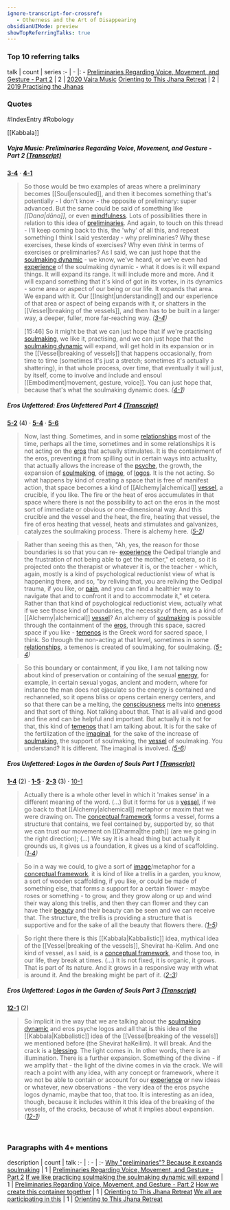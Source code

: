 ```yaml
---
ignore-transcript-for-crossref:
   - Otherness and the Art of Disappearing
obsidianUIMode: preview
showTopReferringTalks: true
---
```


### Top 10 referring talks
talk | count | series
:- | - |: -
<a data-href="Preliminaries Regarding Voice, Movement, and Gesture - Part 2" href="Preliminaries+Regarding+Voice%2C+Movement%2C+and+Gesture+-+Part+2" class="internal-link" target="_blank" rel="noopener">Preliminaries Regarding Voice, Movement, and Gesture - Part 2</a> | 2 | <a data-href="2020 Vajra Music" href="2020+Vajra+Music" class="internal-link" target="_blank" rel="noopener">2020 Vajra Music</a>
<a data-href="Orienting to This Jhana Retreat" href="Orienting+to+This+Jhana+Retreat" class="internal-link" target="_blank" rel="noopener">Orienting to This Jhana Retreat</a> | 2 | <a data-href="2019 Practising the Jhanas" href="2019+Practising+the+Jhanas" class="internal-link" target="_blank" rel="noopener">2019 Practising the Jhanas</a>

### Quotes
#IndexEntry #Robology

[[Kabbala]]

##### Vajra Music: Preliminaries Regarding Voice, Movement, and Gesture - Part 2 <a aria-label-position="top" aria-label="0302 Preliminaries Regarding Voice, Movement, and Gesture - Part 2" data-href="0302 Preliminaries Regarding Voice, Movement, and Gesture - Part 2" href="0302+Preliminaries+Regarding+Voice%2C+Movement%2C+and+Gesture+-+Part+2" class="internal-link" target="_blank" rel="noopener">(Transcript)</a>
<span class="counts">**<a aria-label-position="top" aria-label="0302 Preliminaries Regarding Voice, Movement, and Gesture - Part 2 > 3-4" data-href="0302 Preliminaries Regarding Voice, Movement, and Gesture - Part 2#3-4" href="0302+Preliminaries+Regarding+Voice%2C+Movement%2C+and+Gesture+-+Part+2#3-4" class="internal-link" target="_blank" rel="noopener">3-4</a>** · **<a aria-label-position="top" aria-label="0302 Preliminaries Regarding Voice, Movement, and Gesture - Part 2 > 4-1" data-href="0302 Preliminaries Regarding Voice, Movement, and Gesture - Part 2#4-1" href="0302+Preliminaries+Regarding+Voice%2C+Movement%2C+and+Gesture+-+Part+2#4-1" class="internal-link" target="_blank" rel="noopener">4-1</a>**</span>

> So those would be two examples of areas where a preliminary becomes [[Soul|ensouled]], and then it becomes something that's potentially - I don't know - the opposite of preliminary: super advanced. But the same could be said of something like _[[Dana|dāna]]_, or even <a data-href="mindfulness" href="mindfulness" class="internal-link" target="_blank" rel="noopener">mindfulness</a>. Lots of possibilities there in relation to this idea of <a data-href="preliminaries" href="preliminaries" class="internal-link" target="_blank" rel="noopener">preliminaries</a>. And again, to touch on this thread - I'll keep coming back to this, the 'why' of all this, and repeat something I think I said yesterday - why preliminaries? Why these exercises, these kinds of exercises? Why even _think_ in terms of exercises or preliminaries? As I said, we can just hope that the <a data-href="soulmaking dynamic" href="soulmaking+dynamic" class="internal-link" target="_blank" rel="noopener">soulmaking dynamic</a> - we know, we've heard, or we've even had <a data-href="experience" href="experience" class="internal-link" target="_blank" rel="noopener">experience</a> of the soulmaking dynamic - what it does is it will expand things. It will expand its range. It will include more and more. And it will expand something that it's kind of got in its vortex, in its dynamics - some area or aspect of our being or our life. It expands that area. We expand with it. Our [[Insight|understanding]] and our experience of that area or aspect of being expands with it, or shatters in the [[Vessel|breaking of the vessels]], and then has to be built in a larger way, a deeper, fuller, more far-reaching way. _(<a aria-label-position="top" aria-label="0302 Preliminaries Regarding Voice, Movement, and Gesture - Part 2 > 3-4" data-href="0302 Preliminaries Regarding Voice, Movement, and Gesture - Part 2#3-4" href="0302+Preliminaries+Regarding+Voice%2C+Movement%2C+and+Gesture+-+Part+2#3-4" class="internal-link" target="_blank" rel="noopener">3-4</a>)_

> [15:46] So it might be that we can just hope that if we're practising <a data-href="soulmaking" href="soulmaking" class="internal-link" target="_blank" rel="noopener">soulmaking</a>, we like it, practising, and we can just hope that the <a data-href="soulmaking dynamic" href="soulmaking+dynamic" class="internal-link" target="_blank" rel="noopener">soulmaking dynamic</a> will expand, will get hold in its expansion or in the [[Vessel|breaking of vessels]] that happens occasionally, from time to time (sometimes it's just a stretch; sometimes it's actually a shattering), in that whole process, over time, that eventually it will just, by itself, come to involve and include and ensoul [[Embodiment|movement, gesture, voice]]. You can just hope that, because that's what the soulmaking dynamic does. _(<a aria-label-position="top" aria-label="0302 Preliminaries Regarding Voice, Movement, and Gesture - Part 2 > 4-1" data-href="0302 Preliminaries Regarding Voice, Movement, and Gesture - Part 2#4-1" href="0302+Preliminaries+Regarding+Voice%2C+Movement%2C+and+Gesture+-+Part+2#4-1" class="internal-link" target="_blank" rel="noopener">4-1</a>)_

##### Eros Unfettered: Eros Unfettered Part 4 <a aria-label-position="top" aria-label="0126 Eros Unfettered Part 4" data-href="0126 Eros Unfettered Part 4" href="0126+Eros+Unfettered+Part+4" class="internal-link" target="_blank" rel="noopener">(Transcript)</a>
<span class="counts">**<a aria-label-position="top" aria-label="0126 Eros Unfettered Part 4 > 5-2" data-href="0126 Eros Unfettered Part 4#5-2" href="0126+Eros+Unfettered+Part+4#5-2" class="internal-link" target="_blank" rel="noopener">5-2</a>** (4) · **<a aria-label-position="top" aria-label="0126 Eros Unfettered Part 4 > 5-4" data-href="0126 Eros Unfettered Part 4#5-4" href="0126+Eros+Unfettered+Part+4#5-4" class="internal-link" target="_blank" rel="noopener">5-4</a>** · **<a aria-label-position="top" aria-label="0126 Eros Unfettered Part 4 > 5-6" data-href="0126 Eros Unfettered Part 4#5-6" href="0126+Eros+Unfettered+Part+4#5-6" class="internal-link" target="_blank" rel="noopener">5-6</a>**</span>

> Now, last thing. Sometimes, and in some <a data-href="relationships" href="relationships" class="internal-link" target="_blank" rel="noopener">relationships</a> most of the time, perhaps all the time, sometimes and in some relationships it is not acting on the <a data-href="eros" href="eros" class="internal-link" target="_blank" rel="noopener">eros</a> that actually stimulates. It is the containment of the eros, preventing it from spilling out in certain ways into actuality, that actually allows the increase of the <a data-href="psyche" href="psyche" class="internal-link" target="_blank" rel="noopener">psyche</a>, the growth, the expansion of <a data-href="soulmaking" href="soulmaking" class="internal-link" target="_blank" rel="noopener">soulmaking</a>, of <a data-href="image" href="image" class="internal-link" target="_blank" rel="noopener">image</a>, of <a data-href="logos" href="logos" class="internal-link" target="_blank" rel="noopener">logos</a>. It is the not acting. So what happens by kind of creating a space that is free of manifest action, that space becomes a kind of [[Alchemy|alchemical]] <a data-href="vessel" href="vessel" class="internal-link" target="_blank" rel="noopener">vessel</a>, a crucible, if you like. The fire or the heat of eros accumulates in that space where there is not the possibility to act on the eros in the most sort of immediate or obvious or one-dimensional way. And this crucible and the vessel and the heat, the fire, heating that vessel, the fire of eros heating that vessel, heats and stimulates and galvanizes, catalyzes the soulmaking process. There is alchemy here. _(<a aria-label-position="top" aria-label="0126 Eros Unfettered Part 4 > 5-2" data-href="0126 Eros Unfettered Part 4#5-2" href="0126+Eros+Unfettered+Part+4#5-2" class="internal-link" target="_blank" rel="noopener">5-2</a>)_

> Rather than seeing this as then, "Ah, yes, the reason for those boundaries is so that you can re- <a data-href="experience" href="experience" class="internal-link" target="_blank" rel="noopener">experience</a> the Oedipal triangle and the frustration of not being able to get the mother," et cetera, so it is projected onto the therapist or whatever it is, or the teacher - which, again, mostly is a kind of psychological reductionist view of what is happening there, and so, "by reliving that, you are reliving the Oedipal trauma, if you like, or <a data-href="pain" href="pain" class="internal-link" target="_blank" rel="noopener">pain</a>, and you can find a healthier way to navigate that and to confront it and to accommodate it," et cetera. Rather than that kind of psychological reductionist view, actually what if we see those kind of boundaries, the necessity of them, as a kind of [[Alchemy|alchemical]] <a data-href="vessel" href="vessel" class="internal-link" target="_blank" rel="noopener">vessel</a>? An alchemy of <a data-href="soulmaking" href="soulmaking" class="internal-link" target="_blank" rel="noopener">soulmaking</a> is possible through the containment of the <a data-href="eros" href="eros" class="internal-link" target="_blank" rel="noopener">eros</a>, through this space, sacred space if you like - <a data-href="temenos" href="temenos" class="internal-link" target="_blank" rel="noopener">temenos</a> is the Greek word for sacred space, I think. So through the non-acting at that level, sometimes in some <a data-href="relationships" href="relationships" class="internal-link" target="_blank" rel="noopener">relationships</a>, a temenos is created of soulmaking, for soulmaking. _(<a aria-label-position="top" aria-label="0126 Eros Unfettered Part 4 > 5-4" data-href="0126 Eros Unfettered Part 4#5-4" href="0126+Eros+Unfettered+Part+4#5-4" class="internal-link" target="_blank" rel="noopener">5-4</a>)_

> So this boundary or containment, if you like, I am not talking now about kind of preservation or containing of the sexual <a data-href="energy" href="energy" class="internal-link" target="_blank" rel="noopener">energy</a>, for example, in certain sexual yogas, ancient and modern, where for instance the man does not ejaculate so the energy is contained and rechanneled, so it opens bliss or opens certain energy centers, and so that there can be a melting, the <a data-href="consciousness" href="consciousness" class="internal-link" target="_blank" rel="noopener">consciousness</a> melts into <a data-href="oneness" href="oneness" class="internal-link" target="_blank" rel="noopener">oneness</a> and that sort of thing. Not talking about that. That is all valid and good and fine and can be helpful and important. But actually it is not for that, this kind of <a data-href="temenos" href="temenos" class="internal-link" target="_blank" rel="noopener">temenos</a> that I am talking about. It is for the sake of the fertilization of the <a data-href="imaginal" href="imaginal" class="internal-link" target="_blank" rel="noopener">imaginal</a>, for the sake of the increase of <a data-href="soulmaking" href="soulmaking" class="internal-link" target="_blank" rel="noopener">soulmaking</a>, the support of soulmaking, the <a data-href="vessel" href="vessel" class="internal-link" target="_blank" rel="noopener">vessel</a> of soulmaking. You understand? It is different. The imaginal is involved. _(<a aria-label-position="top" aria-label="0126 Eros Unfettered Part 4 > 5-6" data-href="0126 Eros Unfettered Part 4#5-6" href="0126+Eros+Unfettered+Part+4#5-6" class="internal-link" target="_blank" rel="noopener">5-6</a>)_

##### Eros Unfettered: Logos in the Garden of Souls Part 1 <a aria-label-position="top" aria-label="0202 Logos in the Garden of Souls Part 1" data-href="0202 Logos in the Garden of Souls Part 1" href="0202+Logos+in+the+Garden+of+Souls+Part+1" class="internal-link" target="_blank" rel="noopener">(Transcript)</a>
<span class="counts">**<a aria-label-position="top" aria-label="0202 Logos in the Garden of Souls Part 1 > 1-4" data-href="0202 Logos in the Garden of Souls Part 1#1-4" href="0202+Logos+in+the+Garden+of+Souls+Part+1#1-4" class="internal-link" target="_blank" rel="noopener">1-4</a>** (2) · **<a aria-label-position="top" aria-label="0202 Logos in the Garden of Souls Part 1 > 1-5" data-href="0202 Logos in the Garden of Souls Part 1#1-5" href="0202+Logos+in+the+Garden+of+Souls+Part+1#1-5" class="internal-link" target="_blank" rel="noopener">1-5</a>** · **<a aria-label-position="top" aria-label="0202 Logos in the Garden of Souls Part 1 > 2-3" data-href="0202 Logos in the Garden of Souls Part 1#2-3" href="0202+Logos+in+the+Garden+of+Souls+Part+1#2-3" class="internal-link" target="_blank" rel="noopener">2-3</a>** (3) · <a aria-label-position="top" aria-label="0202 Logos in the Garden of Souls Part 1 > 10-1" data-href="0202 Logos in the Garden of Souls Part 1#10-1" href="0202+Logos+in+the+Garden+of+Souls+Part+1#10-1" class="internal-link" target="_blank" rel="noopener">10-1</a></span>

> Actually there is a whole other level in which it 'makes sense' in a different meaning of the word. (...) But it forms for us a <a data-href="vessel" href="vessel" class="internal-link" target="_blank" rel="noopener">vessel</a>, if we go back to that [[Alchemy|alchemical]] metaphor or maxim that we were drawing on. The <a data-href="conceptual framework" href="conceptual+framework" class="internal-link" target="_blank" rel="noopener">conceptual framework</a> forms a vessel, forms a structure that contains, we feel contained by, supported by, so that we can trust our movement on [[Dharma|the path]] (are we going in the right direction); (...) We say it is a head thing but actually it grounds us, it gives us a foundation, it gives us a kind of scaffolding. _(<a aria-label-position="top" aria-label="0202 Logos in the Garden of Souls Part 1 > 1-4" data-href="0202 Logos in the Garden of Souls Part 1#1-4" href="0202+Logos+in+the+Garden+of+Souls+Part+1#1-4" class="internal-link" target="_blank" rel="noopener">1-4</a>)_

> So in a way we could, to give a sort of <a data-href="image" href="image" class="internal-link" target="_blank" rel="noopener">image</a>/metaphor for a <a data-href="conceptual framework" href="conceptual+framework" class="internal-link" target="_blank" rel="noopener">conceptual framework</a>, it is kind of like a trellis in a garden, you know, a sort of wooden scaffolding, if you like, or could be made of something else, that forms a support for a certain flower - maybe roses or something - to grow, and they grow along or up and wind their way along this trellis, and then they can flower and they can have their <a data-href="beauty" href="beauty" class="internal-link" target="_blank" rel="noopener">beauty</a> and their beauty can be seen and we can receive that. The structure, the trellis is providing a structure that is supportive and for the sake of all the beauty that flowers there. _(<a aria-label-position="top" aria-label="0202 Logos in the Garden of Souls Part 1 > 1-5" data-href="0202 Logos in the Garden of Souls Part 1#1-5" href="0202+Logos+in+the+Garden+of+Souls+Part+1#1-5" class="internal-link" target="_blank" rel="noopener">1-5</a>)_

> So right there there is this [[Kabbala|Kabbalistic]] idea, mythical idea of the [[Vessel|breaking of the vessels]], Shevirat ha-Kelim. And one kind of vessel, as I said, is a <a data-href="conceptual framework" href="conceptual+framework" class="internal-link" target="_blank" rel="noopener">conceptual framework</a>, and those too, in our life, they break at times. (...) It is not fixed, it is organic, it grows. That is part of its nature. And it grows in a responsive way with what is around it. And the breaking might be part of it. _(<a aria-label-position="top" aria-label="0202 Logos in the Garden of Souls Part 1 > 2-3" data-href="0202 Logos in the Garden of Souls Part 1#2-3" href="0202+Logos+in+the+Garden+of+Souls+Part+1#2-3" class="internal-link" target="_blank" rel="noopener">2-3</a>)_

##### Eros Unfettered: Logos in the Garden of Souls Part 3 <a aria-label-position="top" aria-label="0204 Logos in the Garden of Souls Part 3" data-href="0204 Logos in the Garden of Souls Part 3" href="0204+Logos+in+the+Garden+of+Souls+Part+3" class="internal-link" target="_blank" rel="noopener">(Transcript)</a>
<span class="counts">**<a aria-label-position="top" aria-label="0204 Logos in the Garden of Souls Part 3 > 12-1" data-href="0204 Logos in the Garden of Souls Part 3#12-1" href="0204+Logos+in+the+Garden+of+Souls+Part+3#12-1" class="internal-link" target="_blank" rel="noopener">12-1</a>** (2)</span>

> So implicit in the way that we are talking about the <a data-href="soulmaking dynamic" href="soulmaking+dynamic" class="internal-link" target="_blank" rel="noopener">soulmaking dynamic</a> and eros psyche logos and all that is this idea of the [[Kabbala|Kabbalistic]] idea of the [[Vessel|breaking of the vessels]] we mentioned before (the Shevirat haKeilim). It will break. And the crack is a <a data-href="blessing" href="blessing" class="internal-link" target="_blank" rel="noopener">blessing</a>. The light comes in. In other words, there is an illumination. There is a further expansion. Something of the divine - if we amplify that - the light of the divine comes in via the crack. We will reach a point with any idea, with any concept or framework, where it wo not be able to contain or account for our <a data-href="experience" href="experience" class="internal-link" target="_blank" rel="noopener">experience</a> or new ideas or whatever, new observations - the very idea of the eros psyche logos dynamic, maybe that too, that too. It is interesting as an idea, though, because it includes within it this idea of the breaking of the vessels, of the cracks, because of what it implies about expansion. _(<a aria-label-position="top" aria-label="0204 Logos in the Garden of Souls Part 3 > 12-1" data-href="0204 Logos in the Garden of Souls Part 3#12-1" href="0204+Logos+in+the+Garden+of+Souls+Part+3#12-1" class="internal-link" target="_blank" rel="noopener">12-1</a>)_

<br/>

### Paragraphs with 4+ mentions
description | count | talk
:- | : - | :-
<a aria-label-position="top" aria-label="Preliminaries Regarding Voice, Movement, and Gesture - Part 2 > Why preliminaries Because it expands soulmaking" data-href="Preliminaries Regarding Voice, Movement, and Gesture - Part 2#Why preliminaries Because it expands soulmaking" href="Preliminaries+Regarding+Voice%2C+Movement%2C+and+Gesture+-+Part+2#Why+%22preliminaries%22+Because+it+expands+soulmaking" class="internal-link" target="_blank" rel="noopener">Why &quot;preliminaries&quot;? Because it expands soulmaking</a> | 1 | <a data-href="Preliminaries Regarding Voice, Movement, and Gesture - Part 2" href="Preliminaries+Regarding+Voice%2C+Movement%2C+and+Gesture+-+Part+2" class="internal-link" target="_blank" rel="noopener">Preliminaries Regarding Voice, Movement, and Gesture - Part 2</a>
<a aria-label-position="top" aria-label="Preliminaries Regarding Voice, Movement, and Gesture - Part 2 > If we like practicing soulmaking the soulmaking dynamic will expand" data-href="Preliminaries Regarding Voice, Movement, and Gesture - Part 2#If we like practicing soulmaking the soulmaking dynamic will expand" href="Preliminaries+Regarding+Voice%2C+Movement%2C+and+Gesture+-+Part+2#If+we+like+practicing+soulmaking+the+soulmaking+dynamic+will+expand" class="internal-link" target="_blank" rel="noopener">If we like practicing soulmaking the soulmaking dynamic will expand</a> | 1 | <a data-href="Preliminaries Regarding Voice, Movement, and Gesture - Part 2" href="Preliminaries+Regarding+Voice%2C+Movement%2C+and+Gesture+-+Part+2" class="internal-link" target="_blank" rel="noopener">Preliminaries Regarding Voice, Movement, and Gesture - Part 2</a>
<a aria-label-position="top" aria-label="Orienting to This Jhana Retreat > How we create this container together" data-href="Orienting to This Jhana Retreat#How we create this container together" href="Orienting+to+This+Jhana+Retreat#How+we+create+this+container+together" class="internal-link" target="_blank" rel="noopener">How we create this container together</a> | 1 | <a data-href="Orienting to This Jhana Retreat" href="Orienting+to+This+Jhana+Retreat" class="internal-link" target="_blank" rel="noopener">Orienting to This Jhana Retreat</a>
<a aria-label-position="top" aria-label="Orienting to This Jhana Retreat > We all are participating in this" data-href="Orienting to This Jhana Retreat#We all are participating in this" href="Orienting+to+This+Jhana+Retreat#We+all+are+participating+in+this" class="internal-link" target="_blank" rel="noopener">We all are participating in this</a> | 1 | <a data-href="Orienting to This Jhana Retreat" href="Orienting+to+This+Jhana+Retreat" class="internal-link" target="_blank" rel="noopener">Orienting to This Jhana Retreat</a>

